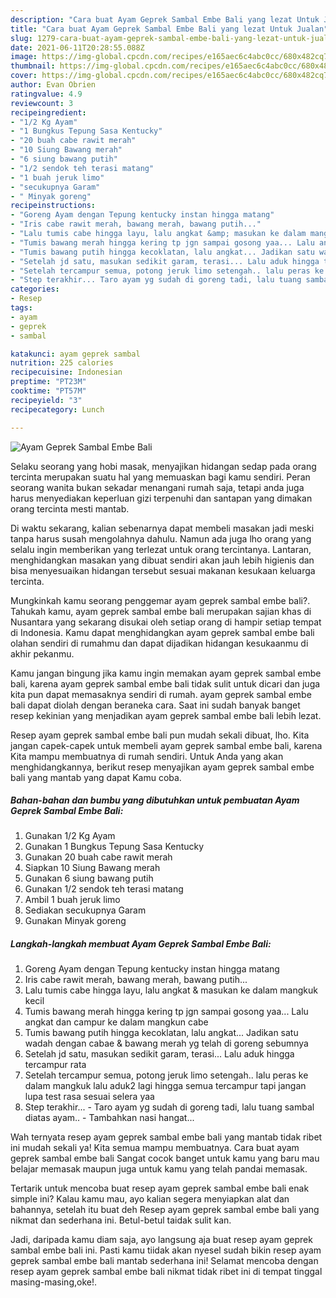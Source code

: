 ```yaml
---
description: "Cara buat Ayam Geprek Sambal Embe Bali yang lezat Untuk Jualan"
title: "Cara buat Ayam Geprek Sambal Embe Bali yang lezat Untuk Jualan"
slug: 1279-cara-buat-ayam-geprek-sambal-embe-bali-yang-lezat-untuk-jualan
date: 2021-06-11T20:28:55.088Z
image: https://img-global.cpcdn.com/recipes/e165aec6c4abc0cc/680x482cq70/ayam-geprek-sambal-embe-bali-foto-resep-utama.jpg
thumbnail: https://img-global.cpcdn.com/recipes/e165aec6c4abc0cc/680x482cq70/ayam-geprek-sambal-embe-bali-foto-resep-utama.jpg
cover: https://img-global.cpcdn.com/recipes/e165aec6c4abc0cc/680x482cq70/ayam-geprek-sambal-embe-bali-foto-resep-utama.jpg
author: Evan Obrien
ratingvalue: 4.9
reviewcount: 3
recipeingredient:
- "1/2 Kg Ayam"
- "1 Bungkus Tepung Sasa Kentucky"
- "20 buah cabe rawit merah"
- "10 Siung Bawang merah"
- "6 siung bawang putih"
- "1/2 sendok teh terasi matang"
- "1 buah jeruk limo"
- "secukupnya Garam"
- " Minyak goreng"
recipeinstructions:
- "Goreng Ayam dengan Tepung kentucky instan hingga matang"
- "Iris cabe rawit merah, bawang merah, bawang putih..."
- "Lalu tumis cabe hingga layu, lalu angkat &amp; masukan ke dalam mangkuk kecil"
- "Tumis bawang merah hingga kering tp jgn sampai gosong yaa... Lalu angkat dan campur ke dalam mangkun cabe"
- "Tumis bawang putih hingga kecoklatan, lalu angkat... Jadikan satu wadah dengan cabae &amp; bawang merah yg telah di goreng sebumnya"
- "Setelah jd satu, masukan sedikit garam, terasi... Lalu aduk hingga tercampur rata"
- "Setelah tercampur semua, potong jeruk limo setengah.. lalu peras ke dalam mangkuk lalu aduk2 lagi hingga semua tercampur tapi jangan lupa test rasa sesuai selera yaa"
- "Step terakhir... Taro ayam yg sudah di goreng tadi, lalu tuang sambal diatas ayam.. Tambahkan nasi hangat..."
categories:
- Resep
tags:
- ayam
- geprek
- sambal

katakunci: ayam geprek sambal 
nutrition: 225 calories
recipecuisine: Indonesian
preptime: "PT23M"
cooktime: "PT57M"
recipeyield: "3"
recipecategory: Lunch

---
```



![Ayam Geprek Sambal Embe Bali](https://img-global.cpcdn.com/recipes/e165aec6c4abc0cc/680x482cq70/ayam-geprek-sambal-embe-bali-foto-resep-utama.jpg)

Selaku seorang yang hobi masak, menyajikan hidangan sedap pada orang tercinta merupakan suatu hal yang memuaskan bagi kamu sendiri. Peran seorang  wanita bukan sekadar menangani rumah saja, tetapi anda juga harus menyediakan keperluan gizi terpenuhi dan santapan yang dimakan orang tercinta mesti mantab.

Di waktu  sekarang, kalian sebenarnya dapat membeli masakan jadi meski tanpa harus susah mengolahnya dahulu. Namun ada juga lho orang yang selalu ingin memberikan yang terlezat untuk orang tercintanya. Lantaran, menghidangkan masakan yang dibuat sendiri akan jauh lebih higienis dan bisa menyesuaikan hidangan tersebut sesuai makanan kesukaan keluarga tercinta. 



Mungkinkah kamu seorang penggemar ayam geprek sambal embe bali?. Tahukah kamu, ayam geprek sambal embe bali merupakan sajian khas di Nusantara yang sekarang disukai oleh setiap orang di hampir setiap tempat di Indonesia. Kamu dapat menghidangkan ayam geprek sambal embe bali olahan sendiri di rumahmu dan dapat dijadikan hidangan kesukaanmu di akhir pekanmu.

Kamu jangan bingung jika kamu ingin memakan ayam geprek sambal embe bali, karena ayam geprek sambal embe bali tidak sulit untuk dicari dan juga kita pun dapat memasaknya sendiri di rumah. ayam geprek sambal embe bali dapat diolah dengan beraneka cara. Saat ini sudah banyak banget resep kekinian yang menjadikan ayam geprek sambal embe bali lebih lezat.

Resep ayam geprek sambal embe bali pun mudah sekali dibuat, lho. Kita jangan capek-capek untuk membeli ayam geprek sambal embe bali, karena Kita mampu membuatnya di rumah sendiri. Untuk Anda yang akan menghidangkannya, berikut resep menyajikan ayam geprek sambal embe bali yang mantab yang dapat Kamu coba.

<!--inarticleads1-->

##### Bahan-bahan dan bumbu yang dibutuhkan untuk pembuatan Ayam Geprek Sambal Embe Bali:

1. Gunakan 1/2 Kg Ayam
1. Gunakan 1 Bungkus Tepung Sasa Kentucky
1. Gunakan 20 buah cabe rawit merah
1. Siapkan 10 Siung Bawang merah
1. Gunakan 6 siung bawang putih
1. Gunakan 1/2 sendok teh terasi matang
1. Ambil 1 buah jeruk limo
1. Sediakan secukupnya Garam
1. Gunakan  Minyak goreng




<!--inarticleads2-->

##### Langkah-langkah membuat Ayam Geprek Sambal Embe Bali:

1. Goreng Ayam dengan Tepung kentucky instan hingga matang
1. Iris cabe rawit merah, bawang merah, bawang putih...
1. Lalu tumis cabe hingga layu, lalu angkat &amp; masukan ke dalam mangkuk kecil
1. Tumis bawang merah hingga kering tp jgn sampai gosong yaa... Lalu angkat dan campur ke dalam mangkun cabe
1. Tumis bawang putih hingga kecoklatan, lalu angkat... Jadikan satu wadah dengan cabae &amp; bawang merah yg telah di goreng sebumnya
1. Setelah jd satu, masukan sedikit garam, terasi... Lalu aduk hingga tercampur rata
1. Setelah tercampur semua, potong jeruk limo setengah.. lalu peras ke dalam mangkuk lalu aduk2 lagi hingga semua tercampur tapi jangan lupa test rasa sesuai selera yaa
1. Step terakhir... - Taro ayam yg sudah di goreng tadi, lalu tuang sambal diatas ayam.. - Tambahkan nasi hangat...




Wah ternyata resep ayam geprek sambal embe bali yang mantab tidak ribet ini mudah sekali ya! Kita semua mampu membuatnya. Cara buat ayam geprek sambal embe bali Sangat cocok banget untuk kamu yang baru mau belajar memasak maupun juga untuk kamu yang telah pandai memasak.

Tertarik untuk mencoba buat resep ayam geprek sambal embe bali enak simple ini? Kalau kamu mau, ayo kalian segera menyiapkan alat dan bahannya, setelah itu buat deh Resep ayam geprek sambal embe bali yang nikmat dan sederhana ini. Betul-betul taidak sulit kan. 

Jadi, daripada kamu diam saja, ayo langsung aja buat resep ayam geprek sambal embe bali ini. Pasti kamu tiidak akan nyesel sudah bikin resep ayam geprek sambal embe bali mantab sederhana ini! Selamat mencoba dengan resep ayam geprek sambal embe bali nikmat tidak ribet ini di tempat tinggal masing-masing,oke!.

